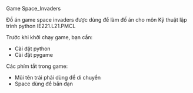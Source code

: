 Game Space_Invaders

Đồ án game space invaders được dùng để làm đố án cho môn Kỹ thuật lập trình python IE221.L21.PMCL

Trước khi khởi chạy game, bạn cần:
+ Cài đặt python
+ Cài đặt pygame

Các phím tắt trong game:
+ Mũi tên trái phải dùng để di chuyển
+ Space dùng để bắn đạn



